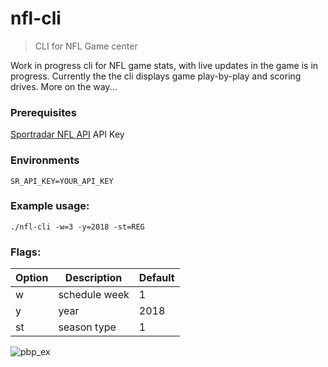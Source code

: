 # nfl-cli
> CLI for NFL Game center

Work in progress cli for NFL game stats, with live updates in the game is in progress.  Currently the the cli displays game play-by-play and scoring drives. More on the way...

### Prerequisites 
[Sportradar NFL API](https://sportradar.us/nfl-api/) API Key


### Environments

```
SR_API_KEY=YOUR_API_KEY
```

### Example usage:
```
./nfl-cli -w=3 -y=2018 -st=REG
```

### Flags:
| Option | Description                           | Default |
| ------ |-------------------------------------- | ------- |
| w      | schedule week                         |       1 |
| y      | year                                  |    2018 |
| st     | season type                           |       1 |


![pbp_ex](https://user-images.githubusercontent.com/2997998/45931303-48bd6d80-bf21-11e8-915f-cb1a398793b5.gif)
